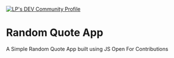 
[![LP's DEV Community Profile](https://d2fltix0v2e0sb.cloudfront.net/dev-badge.svg)](https://dev.to/lakpa)
    
# Random Quote App

A Simple Random Quote App built using JS 
Open For Contributions 
